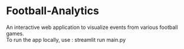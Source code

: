 # Football-Analytics
An interactive web application to visualize events from various football games. <br/>
To run the app locally, use : streamlit run main.py 
